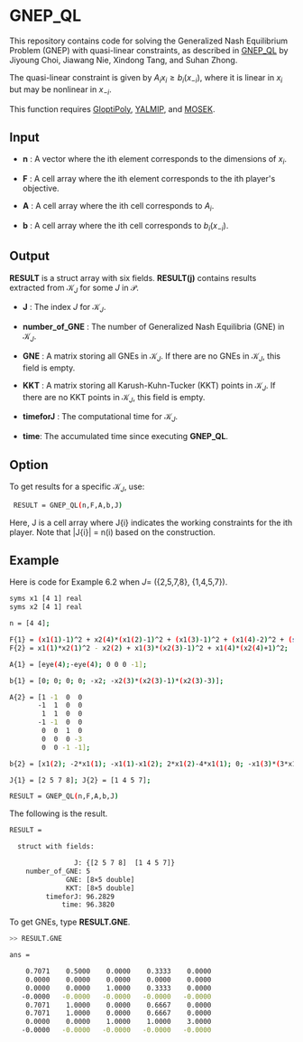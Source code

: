 # GNEP_QL

This repository contains code for solving the Generalized Nash Equilibrium Problem (GNEP) with quasi-linear constraints, as described in [GNEP_QL](https://arxiv.org/abs/2405.03926) by Jiyoung Choi, Jiawang Nie, Xindong Tang, and Suhan Zhong.

The quasi-linear constraint is given by $A_i x_i \geq b_i(x_{-i})$, where it is linear in $x_i$ but may be nonlinear in $x_{-i}$. 
 
This function requires [GloptiPoly](https://homepages.laas.fr/henrion/software/gloptipoly3/), [YALMIP](https://yalmip.github.io/), and [MOSEK](https://www.mosek.com/).

## Input

- __n__ : A vector where the ith element corresponds to the dimensions of $x_i$.
  
- __F__ : A cell array where the ith element corresponds to the ith player's objective.
  
- __A__ : A cell array where the ith cell corresponds to $A_i$.
  
- __b__ : A cell array where the ith cell corresponds to $b_i(x_{-i})$.

## Output

__RESULT__ is a struct array with six fields. __RESULT(j)__ contains results extracted from $\mathcal{K}_J$ for some $J$ in $\mathcal{P}$.

- __J__ : The index $J$ for $\mathcal{K}_J$.
  
- __number_of_GNE__ : The number of Generalized Nash Equilibria (GNE) in $\mathcal{K}_J$.
  
- __GNE__ : A matrix storing all GNEs in $\mathcal{K}_J$. If there are no GNEs in $\mathcal{K}_J$, this field is empty.
  
- __KKT__ : A matrix storing all Karush-Kuhn-Tucker (KKT) points in $\mathcal{K}_J$. If there are no KKT points in $\mathcal{K}_J$, this field is empty.
  
- __timeforJ__ : The computational time for $\mathcal{K}_J$.
  
- __time__: The accumulated time since executing __GNEP_QL__.

## Option

To get results for a specific $\mathcal{K}_J$, use:
```bash
 RESULT = GNEP_QL(n,F,A,b,J)
```
Here, J is a cell array where J{i} indicates the working constraints for the ith player. Note that |J{i}| = n(i) based on the construction.

## Example

Here is code for Example 6.2 when $J =$ (\{2,5,7,8\}, \{1,4,5,7\}).
```bash
syms x1 [4 1] real
syms x2 [4 1] real

n = [4 4]; 

F{1} = (x1(1)-1)^2 + x2(4)*(x1(2)-1)^2 + (x1(3)-1)^2 + (x1(4)-2)^2 + (sum(x2)-1)*sum(x1);
F{2} = x1(1)*x2(1)^2 - x2(2) + x1(3)*(x2(3)-1)^2 + x1(4)*(x2(4)+1)^2;

A{1} = [eye(4);-eye(4); 0 0 0 -1];

b{1} = [0; 0; 0; 0; -x2; -x2(3)*(x2(3)-1)*(x2(3)-3)];

A{2} = [1 -1  0  0
       -1  1  0  0
        1  1  0  0
       -1 -1  0  0
        0  0  1  0
        0  0  0 -3
        0  0 -1 -1];

b{2} = [x1(2); -2*x1(1); -x1(1)-x1(2); 2*x1(2)-4*x1(1); 0; -x1(3)*(3*x1(3)-1)*(x1(3)-1); -3];

J{1} = [2 5 7 8]; J{2} = [1 4 5 7];

RESULT = GNEP_QL(n,F,A,b,J)
```

The following is the result.
```bash
RESULT = 

  struct with fields:

                J: {[2 5 7 8]  [1 4 5 7]}
    number_of_GNE: 5
              GNE: [8×5 double]
              KKT: [8×5 double]
         timeforJ: 96.2829
             time: 96.3820
```

To get GNEs, type __RESULT.GNE__.
```bash
>> RESULT.GNE

ans =

    0.7071    0.5000    0.0000    0.3333    0.0000
    0.0000    0.0000    0.0000    0.0000    0.0000
    0.0000    0.0000    1.0000    0.3333    0.0000
   -0.0000   -0.0000   -0.0000   -0.0000   -0.0000
    0.7071    1.0000    0.0000    0.6667    0.0000
    0.7071    1.0000    0.0000    0.6667    0.0000
    0.0000    0.0000    1.0000    1.0000    3.0000
   -0.0000   -0.0000   -0.0000   -0.0000   -0.0000
```
